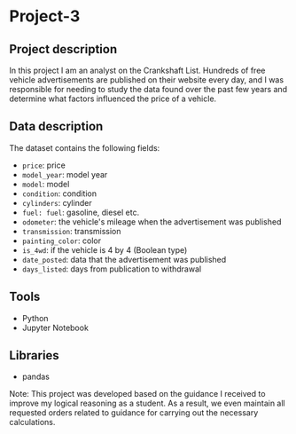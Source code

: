 # Project-3
## Project description
In this project I am an analyst on the Crankshaft List. Hundreds of free vehicle advertisements are published on their website every day, and I was responsible for needing to study the data found over the past few years and determine what factors influenced the price of a vehicle.

## Data description
The dataset contains the following fields:

- `price`: price
- `model_year`: model year
- `model`: model
- `condition`: condition
- `cylinders`: cylinder
- `fuel: fuel`: gasoline, diesel etc.
- `odometer`: the vehicle's mileage when the advertisement was published
- `transmission`: transmission
- `painting_color`: color
- `is_4wd`: if the vehicle is 4 by 4 (Boolean type)
- `date_posted`: data that the advertisement was published
- `days_listed`: days from publication to withdrawal

## Tools
- Python
- Jupyter Notebook

## Libraries
- pandas

Note: This project was developed based on the guidance I received to improve my logical reasoning as a student. As a result, we even maintain all requested orders related to guidance for carrying out the necessary calculations.
